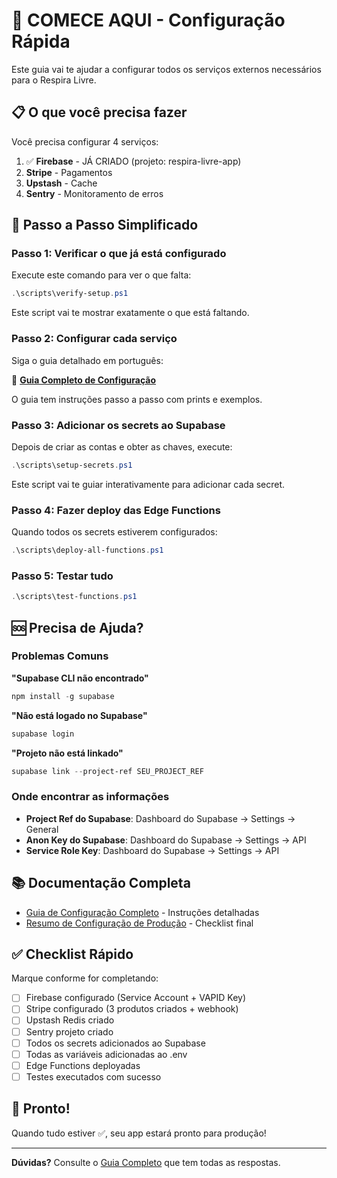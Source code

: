 # 🚀 COMECE AQUI - Configuração Rápida

Este guia vai te ajudar a configurar todos os serviços externos necessários para o Respira Livre.

## 📋 O que você precisa fazer

Você precisa configurar 4 serviços:

1. ✅ **Firebase** - JÁ CRIADO (projeto: respira-livre-app)
2. **Stripe** - Pagamentos
3. **Upstash** - Cache
4. **Sentry** - Monitoramento de erros

## 🎯 Passo a Passo Simplificado

### Passo 1: Verificar o que já está configurado

Execute este comando para ver o que falta:

```powershell
.\scripts\verify-setup.ps1
```

Este script vai te mostrar exatamente o que está faltando.

### Passo 2: Configurar cada serviço

Siga o guia detalhado em português:

📖 **[Guia Completo de Configuração](./guia-configuracao-servicos-externos.md)**

O guia tem instruções passo a passo com prints e exemplos.

### Passo 3: Adicionar os secrets ao Supabase

Depois de criar as contas e obter as chaves, execute:

```powershell
.\scripts\setup-secrets.ps1
```

Este script vai te guiar interativamente para adicionar cada secret.

### Passo 4: Fazer deploy das Edge Functions

Quando todos os secrets estiverem configurados:

```powershell
.\scripts\deploy-all-functions.ps1
```

### Passo 5: Testar tudo

```powershell
.\scripts\test-functions.ps1
```

## 🆘 Precisa de Ajuda?

### Problemas Comuns

**"Supabase CLI não encontrado"**
```powershell
npm install -g supabase
```

**"Não está logado no Supabase"**
```powershell
supabase login
```

**"Projeto não está linkado"**
```powershell
supabase link --project-ref SEU_PROJECT_REF
```

### Onde encontrar as informações

- **Project Ref do Supabase**: Dashboard do Supabase → Settings → General
- **Anon Key do Supabase**: Dashboard do Supabase → Settings → API
- **Service Role Key**: Dashboard do Supabase → Settings → API

## 📚 Documentação Completa

- [Guia de Configuração Completo](./guia-configuracao-servicos-externos.md) - Instruções detalhadas
- [Resumo de Configuração de Produção](./production-configuration-summary.md) - Checklist final

## ✅ Checklist Rápido

Marque conforme for completando:

- [ ] Firebase configurado (Service Account + VAPID Key)
- [ ] Stripe configurado (3 produtos criados + webhook)
- [ ] Upstash Redis criado
- [ ] Sentry projeto criado
- [ ] Todos os secrets adicionados ao Supabase
- [ ] Todas as variáveis adicionadas ao .env
- [ ] Edge Functions deployadas
- [ ] Testes executados com sucesso

## 🎉 Pronto!

Quando tudo estiver ✅, seu app estará pronto para produção!

---

**Dúvidas?** Consulte o [Guia Completo](./guia-configuracao-servicos-externos.md) que tem todas as respostas.
